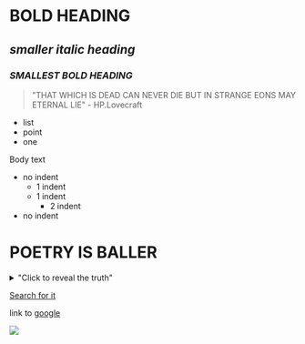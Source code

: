 # **BOLD HEADING**
## _smaller italic heading_
### **_SMALLEST BOLD HEADING_**

> "THAT WHICH IS DEAD CAN NEVER DIE BUT IN STRANGE EONS MAY ETERNAL LIE" - HP.Lovecraft
* list
* point
* one

Body text 

* no indent
	* 1 indent
	* 1 indent  
		* 2 indent  
* no indent  

# **POETRY IS BALLER**
<details>
<summary>"Click to reveal the truth"</summary>
I met a traveler,  
from an antique land,  
he said he had traveled in a desert, 
OZYMANDIAs
<img align="right" width="200" height="200" src="https://i.gr-assets.com/images/S/compressed.photo.goodreads.com/hostedimages/1471162014i/20006905._SX540_.jpg">
</details>


[Search for it](http://www.google.com)

link to [google][google-link]

[google-link]: http://www.google.com

<p allign="centre"> 
<img src="https://releaseyourkraken.com/wp-content/uploads/2017/04/cthulhu-rising.jpg">
</p>

